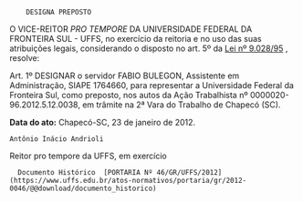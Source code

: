         DESIGNA PREPOSTO  

O VICE-REITOR  *PRO TEMPORE*  DA UNIVERSIDADE FEDERAL DA FRONTEIRA SUL - UFFS, no exercício da reitoria e no uso das suas atribuições legais, considerando o disposto no art. 5º da  [Lei nº 9.028/95](http://www.planalto.gov.br/ccivil_03/leis/L9028.htm) , resolve:

  

 Art. 1º DESIGNAR o servidor FABIO BULEGON, Assistente em Administração, SIAPE 1764660, para representar a Universidade Federal da Fronteira Sul, como preposto, nos autos da Ação Trabalhista nº 0000020-96.2012.5.12.0038, em trâmite na 2ª Vara do Trabalho de Chapecó (SC).

   **Data do ato:** Chapecó-SC, 23 de janeiro de 2012.   
 

    Antônio Inácio Andrioli   
 Reitor pro tempore da UFFS, em exercício 

      Documento Histórico  [PORTARIA Nº 46/GR/UFFS/2012](https://www.uffs.edu.br/atos-normativos/portaria/gr/2012-0046/@@download/documento_historico)     
      